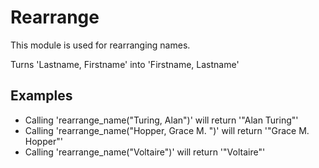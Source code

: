 Rearrange
=========

This module is used for rearranging names.

Turns 'Lastname, Firstname' into 'Firstname, Lastname'

## Examples

* Calling 'rearrange_name("Turing, Alan")' will return '"Alan Turing"'
* Calling 'rearrange_name("Hopper, Grace M. ")' will return '"Grace M. Hopper"' 
*  Calling 'rearrange_name("Voltaire")' will return '"Voltaire"'


